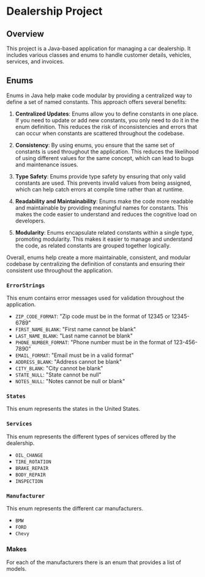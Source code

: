 # Dealership Project

## Overview
This project is a Java-based application for managing a car dealership. It includes various classes and enums to handle customer details, vehicles, services, and invoices.

## Enums
Enums in Java help make code modular by providing a centralized way to define a set of named constants. This approach offers several benefits:

1. **Centralized Updates**: Enums allow you to define constants in one place. If you need to update or add new constants, you only need to do it in the enum definition. This reduces the risk of inconsistencies and errors that can occur when constants are scattered throughout the codebase.

2. **Consistency**: By using enums, you ensure that the same set of constants is used throughout the application. This reduces the likelihood of using different values for the same concept, which can lead to bugs and maintenance issues.

3. **Type Safety**: Enums provide type safety by ensuring that only valid constants are used. This prevents invalid values from being assigned, which can help catch errors at compile time rather than at runtime.

4. **Readability and Maintainability**: Enums make the code more readable and maintainable by providing meaningful names for constants. This makes the code easier to understand and reduces the cognitive load on developers.

5. **Modularity**: Enums encapsulate related constants within a single type, promoting modularity. This makes it easier to manage and understand the code, as related constants are grouped together logically.

Overall, enums help create a more maintainable, consistent, and modular codebase by centralizing the definition of constants and ensuring their consistent use throughout the application.



### `ErrorStrings`
This enum contains error messages used for validation throughout the application.

- `ZIP_CODE_FORMAT`: "Zip code must be in the format of 12345 or 12345-6789"
- `FIRST_NAME_BLANK`: "First name cannot be blank"
- `LAST_NAME_BLANK`: "Last name cannot be blank"
- `PHONE_NUMBER_FORMAT`: "Phone number must be in the format of 123-456-7890"
- `EMAIL_FORMAT`: "Email must be in a valid format"
- `ADDRESS_BLANK`: "Address cannot be blank"
- `CITY_BLANK`: "City cannot be blank"
- `STATE_NULL`: "State cannot be null"
- `NOTES_NULL`: "Notes cannot be null or blank"

### `States`
This enum represents the states in the United States.

### `Services`
This enum represents the different types of services offered by the dealership.

- `OIL_CHANGE`
- `TIRE_ROTATION`
- `BRAKE_REPAIR`
- `BODY_REPAIR`
- `INSPECTION`

### `Manufacturer`
This enum represents the different car manufacturers.

- `BMW`
- `FORD`
- `Chevy`

### Makes

For each of the manufacturers there is an enum that provides a list of models. 

